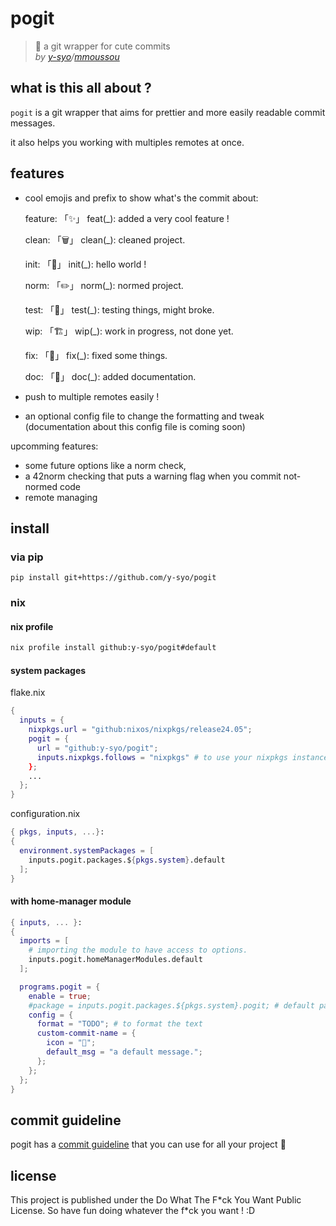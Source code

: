 # pogit

> 🌸 a git wrapper for cute commits  
> *by [y-syo](https://y-syo.me)/[mmoussou](https://profile.intra.42.fr/users/mmoussou)*

## what is this all about ?

``pogit`` is a git wrapper that aims for prettier and more easily readable commit messages.

it also helps you working with multiples remotes at once.

## features

  - cool emojis and prefix to show what's the commit about:

    feature:  「✨」 feat(\_): added a very cool feature !

    clean:    「🗑️」 clean(\_): cleaned project.

    init:     「🎉」 init(\_): hello world !

    norm:     「✏️」 norm(\_): normed project.

    test:     「🚧」 test(\_): testing things, might broke.

    wip:      「🏗️」 wip(\_): work in progress, not done yet.

    fix:      「🔨」 fix(\_): fixed some things.

    doc:      「📝」 doc(\_): added documentation.

  - push to multiple remotes easily !

  - an optional config file to change the formatting and tweak (documentation about this config file is coming soon)

upcomming features:
  - some future options like a norm check, 
  - a 42norm checking that puts a warning flag when you commit not-normed code
  - remote managing

## install

### via pip
```
pip install git+https://github.com/y-syo/pogit
```

### nix 

#### nix profile

```bash
nix profile install github:y-syo/pogit#default
```

#### system packages

flake.nix
```nix
{
  inputs = {
    nixpkgs.url = "github:nixos/nixpkgs/release24.05";
    pogit = {
      url = "github:y-syo/pogit";
      inputs.nixpkgs.follows = "nixpkgs" # to use your nixpkgs instance instead of the provided one
    };
    ...
  };
}
```

configuration.nix
```nix
{ pkgs, inputs, ...}:
{
  environment.systemPackages = [
    inputs.pogit.packages.${pkgs.system}.default
  ];
}
```

#### with home-manager module

```nix
{ inputs, ... }:
{
  imports = [
    # importing the module to have access to options.
    inputs.pogit.homeManagerModules.default
  ];

  programs.pogit = {
    enable = true;
    #package = inputs.pogit.packages.${pkgs.system}.pogit; # default package can be changed here.
    config = {
      format = "TODO"; # to format the text
      custom-commit-name = {
        icon = "🐶";
        default_msg = "a default message.";
      };
    };
  };
}
```

## commit guideline

pogit has a [commit guideline](https://github.com/y-syo/pogit/wiki/Commit-guideline) that you can use for all your project :tada:

## license

This project is published under the Do What The F\*ck You Want Public License.
So have fun doing whatever the f\*ck you want ! :D

